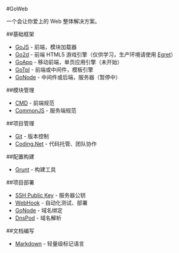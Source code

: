 #GoWeb

一个会让你爱上的 Web 整体解决方案。

##基础框架

- [GoJS](https://github.com/Lanfei/GoJS) - 前端，模块加载器 
- [Go2d](https://github.com/Lanfei/Go2d) - 前端 HTML5 游戏引擎（仅供学习，生产环境请使用 [Egret](http://www.egret.com/)）
- [GoApp](https://github.com/Lanfei/GoApp) - 移动前端，单页应用引擎（未开始）
- [GoTpl](https://github.com/Lanfei/GoTpl) - 前端或中间件，模板引擎
- [GoNode](https://github.com/Lanfei/GoNode) - 中间件或后端，服务器（暂停中）

##模块管理
- [CMD](http://lanfei.github.io/GoJS/docs/index.html#cmd) - 前端规范
- [CommonJS](http://wiki.commonjs.org/wiki/CommonJS) - 服务端规范

##项目管理
- [Git](http://git-scm.com/) - 版本控制
- [Coding.Net](https://coding.net/) - 代码托管、团队协作

##配置构建
- [Grunt](http://gruntjs.com/) - 构建工具

##项目部署
- [SSH Public Key](http://git-scm.com/book/en/v2/Git-on-the-Server-Generating-Your-SSH-Public-Key) - 服务器公钥
- [WebHook](https://coding.net/help/about_coding/what_is_web_hook) - 自动化测试、部署
- [GoNode](https://github.com/Lanfei/GoNode) - 域名绑定
- [DnsPod](http://www.dnspod.cn/) - 域名解析

##文档编写
- [Markdown](https://coding.net/u/coding/p/Coding-Feedback/git/blob/master/markdown-syntax.md) - 轻量级标记语言
